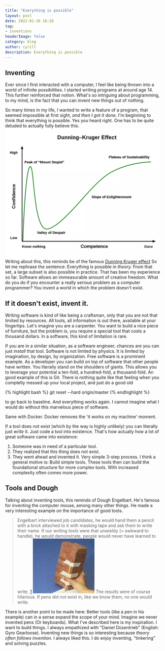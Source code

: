 ```yaml
---
title: "Everything is possible"
layout: post
date: 2022-01-26 16:20
tag: 
- inventions
headerImage: false
category: blog
author: cyrill
description: Everything is possible
---
```


## Inventing
Ever since I first interacted with a computer, I feel like being thrown into a world of infinite possibilities. I started writing programs at around age 14. This further reinforced that notion. What's so intriguing about programming, to my mind, is the fact that you can invent new things out of nothing.   

So many times in my life, I wanted to write a feature of a program, that seemed impossible at first sight, _and then I got it done_. 
I'm beginning to think that everything is possible. Yes you heard right.
One has to be quite deluded to actually fully believe this. 
![Dunning Kruger](../assets/images/dunning_kruger_effect.webp)
Writing about this, this reminds be of the famous [Dunning Kruger effect](https://en.wikipedia.org/wiki/Dunning%E2%80%93Kruger_effect) 
So let me rephrase the sentence: Everything is possible _in theory._ From that set, a large subset is also possible in practice. That has been my experience so far. Software allows an immeasurable amount of creative freedom. What do you do if you encounter a really serious problem as a computer programmer? You invent a world in which the problem doesn't exist.

## If it doesn't exist, invent it.
Writing software is kind of like being a craftsman, only that you are not that limited by resources. All tools, all information is out there, available at your fingertips. 
Let's imagine you are a carpenter. You want to build a nice piece of furniture, but the problem is, you require a special tool that costs a thousand dollars. In a software, this kind of limitation is rare. 


If you are in a similar situation, as a software engineer, chances are you can just _install_ that tool. Software is not limited by physics. It is limited by imagination, by design, by organization. Free software is a prominent example. As a developer you can build on top of software that other people have written. You literally stand on the shoulders of giants. This allows you to leverage your potential a ten-fold, a hundred-fold, a thousand-fold. An good example of this is Git. 
There is nothing quite like that feeling when you completly messed up your local project, and just do a good old 

{% highlight bash %}
git reset --hard origin/master 
{% endhighlight %}

to go back to baseline. And everything works again. I cannot imagine what I would do without this marvelous piece of software. 

 Same with Docker. Docker removes the 'it works on my machine' moment. 

If a tool does not exist (which by the way is highly unlikely) you can literally just _write_ it. Just code a tool into existence. That's how actually how a lot of great software came into existence: 
1. Someone was in need of a particular tool.
2. They realized that this thing does not exist.
3. They went ahead and invented it.
Very simple 3-step process. I think a general motive is: Build simple tools. These tools then can build the foundational structure for more complex tools. With increased complexity often comes more power.

## Tools and Dough
Talking about inventing tools, this reminds of Dough Engelbart. He's famous for inventing the computer mouse, among many other things. He made a very interesting example on the importance of good tools.
> Engelbart interviewed job candidates, he would hand them a pencil with a brick attached to it with masking tape and ask them to write their name.
If our writing tools were that unwieldy (= awkward to handle), he would demonstrate, people would never have learned to write. [1](https://www.washingtonpost.com/business/douglas-engelbart-computer-visionary-and-inventor-of-the-mouse-dies-at-88/2013/07/03/1439b508-0264-11e2-9b24-ff730c7f6312_story.html)
![Brick](../assets/images/brick-pencil.jpg.webp)
The results were of course hilarious. If pens did not exist in, like we know them, no one would write.


There is another point to be made here: Better tools (like a pen in his example) can in a sense expand the scope of your mind. Imagine we never invented pens (Or keyboards).
What I've described here is my inspiration. I want to build things. I always empathized with "Daniel Düsentrieb" (English: Gyro Gearloose). Inventing new things is so interesting because _theory often follows invention._ I always liked this. I do enjoy inventing, "tinkering" and solving puzzles. 